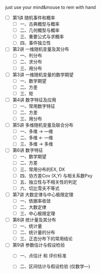 just use your mind&mouse to rem with hand


- [ ] 第1讲 随机事件和概率
  - [ ] 一、古典概型与概率
  - [ ] 二、几何概型与概率
  - [ ] 三、重要公式与求概率
  - [ ] 四、事件独立性
- [ ] 第2讲 一维随机变量及其分布
  - [ ] 一、判分布
  - [ ] 二、求分布
  - [ ] 三、用分布
- [ ] 第3讲 一维随机变量的数学期望
  - [ ] 一、数学期望
  - [ ] 二、方差
  - [ ] 三、矩
- [ ] 第4讲 数字特征及应用
  - [ ] 一、常用数字特征
  - [ ] 二、方差
  - [ ] 三、用分布
- [ ] 第5讲 多维随机变量及联合分布
  - [ ] 一、多维 → —维
  - [ ] 二、多维 ← —维
  - [ ] 三、多维 → 多维
- [ ] 第6讲 数字特征
  - [ ] 一、数学期望
  - [ ] 二、方差
  - [ ] 三、常用分布的EX, DX
  - [ ] 四、协方差Cov (X,Y) 与相关系数Pxy
  - [ ] 五、独立性与不相关性的判定
  - [ ] 六、切比雪夫不等式
- [ ] 第7讲 大数定律与中心极限定理
  - [ ] 一、依据率收敛
  - [ ] 二、大数定律
  - [ ] 三、中心极限定理
- [ ] 第8讲 统计量及其分布
  - [ ] 一、统计量
  - [ ] 二、统计量的分布
  - [ ] 三、正态分布下的常用结论
- [ ] 第9讲 参数估计与假设检验
  - [ ] 一、点估计 和 评价标准
  - [ ] 二、区间估计与假设检验 (仅数学—)





